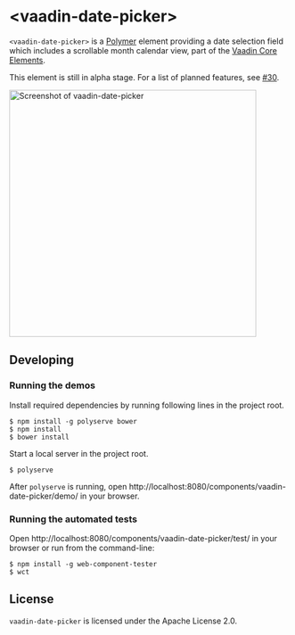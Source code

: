 # &lt;vaadin-date-picker&gt;

`<vaadin-date-picker>` is a [Polymer](http://polymer-project.org) element providing a date selection field which includes a scrollable month calendar view, part of the [Vaadin Core Elements](https://vaadin.com/elements).

This element is still in alpha stage. For a list of planned features, see [#30](https://github.com/vaadin/vaadin-date-picker/issues/30).

[<img src="https://raw.githubusercontent.com/vaadin/vaadin-date-picker/master/screenshot.png" width="443" alt="Screenshot of vaadin-date-picker" />](https://vaadin.com/elements)

## Developing

### Running the demos

Install required dependencies by running following lines in the project root.
```shell
$ npm install -g polyserve bower
$ npm install
$ bower install
```

Start a local server in the project root.
```shell
$ polyserve
```

After `polyserve` is running, open http://localhost:8080/components/vaadin-date-picker/demo/ in your browser.

### Running the automated tests

Open http://localhost:8080/components/vaadin-date-picker/test/ in your browser or
run from the command-line:
```shell
$ npm install -g web-component-tester
$ wct
```

## License

`vaadin-date-picker` is licensed under the Apache License 2.0.

